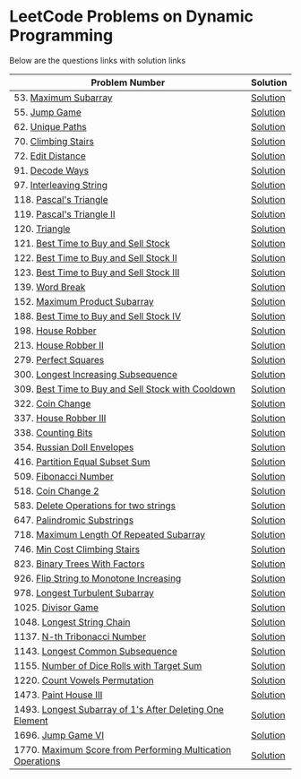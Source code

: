 # LeetCode Problems on Dynamic Programming
Below are the questions links with solution links


|Problem Number|Solution|
|--------------|--------|
|53. [Maximum Subarray](https://leetcode.com/problems/maximum-subarray/)|[Solution](https://github.com/HarshOza36/LeetCode_Problems/blob/main/Dynamic%20Programming/P53%20-%20maximumSubarray.py)|
|55. [Jump Game](https://leetcode.com/problems/jump-game/)|[Solution](https://github.com/HarshOza36/LeetCode_Problems/blob/main/Dynamic%20Programming/P55%20-%20jumpGame.py)|
|62. [Unique Paths](https://leetcode.com/problems/unique-paths/)|[Solution](https://github.com/HarshOza36/LeetCode_Problems/blob/main/Dynamic%20Programming/P62%20-%20uniquePaths.py)|
|70. [Climbing Stairs](https://leetcode.com/problems/climbing-stairs)|[Solution](https://github.com/HarshOza36/LeetCode_Problems/blob/main/Dynamic%20Programming/P70%20-%20climbingStairs.py)|
|72. [Edit Distance](https://leetcode.com/problems/edit-distance/)|[Solution](https://github.com/HarshOza36/LeetCode_Problems/blob/main/Dynamic%20Programming/P72%20-%20editDistance.py)|
|91. [Decode Ways](https://leetcode.com/problems/decode-ways/)|[Solution](https://github.com/HarshOza36/LeetCode_Problems/blob/main/Dynamic%20Programming/P91%20-%20decodeWays.py)|
|97. [Interleaving String](https://leetcode.com/problems/interleaving-string/)|[Solution](https://github.com/HarshOza36/LeetCode_Problems/blob/main/Dynamic%20Programming/P97%20-%20interleavingString.py)|
|118. [Pascal's Triangle](https://leetcode.com/problems/pascals-triangle)|[Solution](https://github.com/HarshOza36/LeetCode_Problems/blob/main/Dynamic%20Programming/P118%20-%20pascal'sTriangle.py)|
|119. [Pascal's Triangle II](https://leetcode.com/problems/pascals-triangle-ii)|[Solution](https://github.com/HarshOza36/LeetCode_Problems/blob/main/Dynamic%20Programming/P119%20-%20pascal'sTriangleII.py)|
|120. [Triangle](https://leetcode.com/problems/triangle/)|[Solution](https://github.com/HarshOza36/LeetCode_Problems/blob/main/Dynamic%20Programming/P120%20-%20triangle.py)|
|121. [Best Time to Buy and Sell Stock](https://leetcode.com/problems/best-time-to-buy-and-sell-stock/)|[Solution](https://github.com/HarshOza36/LeetCode_Problems/blob/main/Dynamic%20Programming/P121%20-%20bestTimeToBuyAndSellStock.py)|
|122. [Best Time to Buy and Sell Stock II](https://leetcode.com/problems/best-time-to-buy-and-sell-stock-ii/)|[Solution](https://github.com/HarshOza36/LeetCode_Problems/blob/main/Dynamic%20Programming/P122%20-%20bestTimeToBuyAndSellStock_II.py)|
|123. [Best Time to Buy and Sell Stock III](https://leetcode.com/problems/best-time-to-buy-and-sell-stock-iii/)|[Solution](https://github.com/HarshOza36/LeetCode_Problems/blob/main/Dynamic%20Programming/P123%20-%20bestTimeToBuyAndSellStock_III.py)|
|139. [Word Break](https://leetcode.com/problems/word-break/)|[Solution]()|
|152. [Maximum Product Subarray](https://leetcode.com/problems/maximum-product-subarray/)|[Solution](https://github.com/HarshOza36/LeetCode_Problems/blob/main/Dynamic%20Programming/P152%20-%20maximumProductSubarray.py)|
|188. [Best Time to Buy and Sell Stock IV](https://leetcode.com/problems/best-time-to-buy-and-sell-stock-iv/)|[Solution](https://github.com/HarshOza36/LeetCode_Problems/blob/main/Dynamic%20Programming/P188%20-%20bestTimeToBuyAndSellStock_IV.py)|
|198. [House Robber](https://leetcode.com/problems/house-robber/)|[Solution](https://github.com/HarshOza36/LeetCode_Problems/blob/main/Dynamic%20Programming/P198%20-%20houseRobber.py)|
|213. [House Robber II](https://leetcode.com/problems/house-robber-ii/)|[Solution](https://github.com/HarshOza36/LeetCode_Problems/blob/main/Dynamic%20Programming/P213%20-%20houseRobber_II.py)|
|279. [Perfect Squares](https://leetcode.com/problems/perfect-squares/)|[Solution](https://github.com/HarshOza36/LeetCode_Problems/blob/main/Dynamic%20Programming/P279%20-%20perfectSquares.py)|
|300. [Longest Increasing Subsequence](https://leetcode.com/problems/longest-increasing-subsequence/)|[Solution](https://github.com/HarshOza36/LeetCode_Problems/blob/main/Dynamic%20Programming/P300%20-%20longestIncreasingSubsequence.py)|
|309. [Best Time to Buy and Sell Stock with Cooldown](https://leetcode.com/problems/best-time-to-buy-and-sell-stock-with-cooldown/)|[Solution](https://github.com/HarshOza36/LeetCode_Problems/blob/main/Dynamic%20Programming/P309%20-%20bestTimetoBuyAndSellStockwithCooldown.py)|
|322. [Coin Change](https://leetcode.com/problems/coin-change)|[Solution](https://github.com/HarshOza36/LeetCode_Problems/blob/main/Dynamic%20Programming/P322%20-%20coinChange.py)|
|337. [House Robber III](https://leetcode.com/problems/house-robber-iii/)|[Solution]()|
|338. [Counting Bits](https://leetcode.com/problems/counting-bits)|[Solution](https://github.com/HarshOza36/LeetCode_Problems/blob/main/Dynamic%20Programming/P338%20-%20Counting%20Bits.py)|
|354. [Russian Doll Envelopes](https://leetcode.com/problems/russian-doll-envelopes)|[Solution](https://github.com/HarshOza36/LeetCode_Problems/blob/main/Dynamic%20Programming/P354%20-%20russionDollEnvelopes.py)|
|416. [Partition Equal Subset Sum](https://leetcode.com/problems/partition-equal-subset-sum/)|[Solution](https://github.com/HarshOza36/LeetCode_Problems/blob/main/Dynamic%20Programming/P416%20-%20partitionEqualSubsetSum.py)|
|509. [Fibonacci Number](https://leetcode.com/problems/fibonacci-number)|[Solution](https://github.com/HarshOza36/LeetCode_Problems/blob/main/Dynamic%20Programming/P509%20-%20fibonacciNumber.py)|
|518. [Coin Change 2](https://leetcode.com/problems/coin-change-2/)|[Solution](https://github.com/HarshOza36/LeetCode_Problems/blob/main/Dynamic%20Programming/P518%20-%20coinChange2.py)|
|583. [Delete Operations for two strings](https://leetcode.com/problems/delete-operation-for-two-strings)|[Solution](https://github.com/HarshOza36/LeetCode_Problems/blob/main/Dynamic%20Programming/P583%20-%20deleteOperationForTwoStrings.py)|
|647. [Palindromic Substrings](https://leetcode.com/problems/palindromic-substrings)|[Solution](https://github.com/HarshOza36/LeetCode_Problems/blob/main/Dynamic%20Programming/P647%20-%20palindromicSubstrings.py)|
|718. [Maximum Length Of Repeated Subarray](https://leetcode.com/problems/maximum-length-of-repeated-subarray/)|[Solution]()|
|746. [Min Cost Climbing Stairs](https://leetcode.com/problems/min-cost-climbing-stairs/)|[Solution](https://github.com/HarshOza36/LeetCode_Problems/blob/main/Dynamic%20Programming/P746%20-%20minCostClimbingStairs.py)|
|823. [Binary Trees With Factors](https://leetcode.com/problems/binary-trees-with-factors/)|[Solution](https://github.com/HarshOza36/LeetCode_Problems/blob/main/Dynamic%20Programming/P823%20-%20binaryTreesWithFactors.py)|
|926. [Flip String to Monotone Increasing](https://leetcode.com/problems/flip-string-to-monotone-increasing/)|[Solution](https://github.com/HarshOza36/LeetCode_Problems/blob/main/Dynamic%20Programming/P926%20-%20flipStringToMonotoneIncreasing.py)|
|978. [Longest Turbulent Subarray](https://leetcode.com/problems/longest-turbulent-subarray/)|[Solution](https://github.com/HarshOza36/LeetCode_Problems/blob/main/Dynamic%20Programming/P978%20-%20longestTurbulentSubarray.py)|
|1025. [Divisor Game](https://leetcode.com/problems/divisor-game)|[Solution](https://github.com/HarshOza36/LeetCode_Problems/blob/main/Dynamic%20Programming/P1025%20-%20divisorGame.py)|
|1048. [Longest String Chain](https://leetcode.com/problems/longest-string-chain)|[Solution](https://github.com/HarshOza36/LeetCode_Problems/blob/main/Dynamic%20Programming/P1048%20-%20LongestStringChain.py)|
|1137. [N-th Tribonacci Number](https://leetcode.com/problems/n-th-tribonacci-number/)|[Solution](https://github.com/HarshOza36/LeetCode_Problems/blob/main/Dynamic%20Programming/P1137%20-%20nthTribonacciNumber.py)|
|1143. [Longest Common Subsequence](https://leetcode.com/problems/longest-common-subsequence)|[Solution](https://github.com/HarshOza36/LeetCode_Problems/blob/main/Dynamic%20Programming/P1143%20-%20longestCommonSubsequence.py)|
|1155. [Number of Dice Rolls with Target Sum](https://leetcode.com/problems/number-of-dice-rolls-with-target-sum/)|[Solution]()|
|1220. [Count Vowels Permutation](https://leetcode.com/problems/count-vowels-permutation)|[Solution](https://github.com/HarshOza36/LeetCode_Problems/blob/main/Dynamic%20Programming/P1220%20-%20countVowelsPermutation.py)|
|1473. [Paint House III](https://leetcode.com/problems/paint-house-iii/)|[Solution](https://github.com/HarshOza36/LeetCode_Problems/blob/main/Dynamic%20Programming/P1473%20-%20paintHouse_III.py)|
|1493. [Longest Subarray of 1's After Deleting One Element](https://leetcode.com/problems/longest-subarray-of-1s-after-deleting-one-element/)|[Solution](https://github.com/HarshOza36/LeetCode_Problems/blob/main/Dynamic%20Programming/P1493%20-%20longestSubarrayOf1sAfterDeletingOneElement.py)|
|1696. [Jump Game VI](https://leetcode.com/problems/jump-game-vi/)|[Solution](https://github.com/HarshOza36/LeetCode_Problems/blob/main/Dynamic%20Programming/P1696%20-%20jumpGame_VI.py)|
|1770. [Maximum Score from Performing Multication Operations](https://leetcode.com/problems/maximum-score-from-performing-multiplication-operations/)|[Solution](https://github.com/HarshOza36/LeetCode_Problems/blob/main/Dynamic%20Programming/P1770%20-%20maximumScoreFromPerformingMultiplicationOperations.py)|

